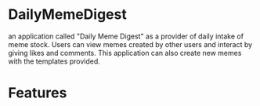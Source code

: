 # DailyMemeDigest
an application called "Daily Meme Digest" as a provider of daily intake of meme stock. Users can view memes created by other users and interact by giving likes and comments. This application can also create new memes with the templates provided.

# Features

